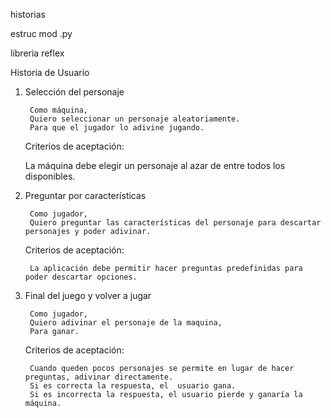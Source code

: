 historias

estruc mod .py

libreria reflex

Historia de Usuario


1. Selección del personaje 

        Como máquina,
        Quiero seleccionar un personaje aleatoriamente.
        Para que el jugador lo adivine jugando.

    Criterios de aceptación:

    La máquina debe elegir un personaje al azar de entre todos los disponibles.


2. Preguntar por características

        Como jugador,
        Quiero preguntar las características del personaje para descartar personajes y poder adivinar.

    Criterios de aceptación:

        La aplicación debe permitir hacer preguntas predefinidas para poder descartar opciones.
    

3. Final del juego y volver a jugar

        Como jugador,
        Quiero adivinar el personaje de la maquina,
        Para ganar.

    Criterios de aceptación:

        Cuando queden pocos personajes se permite en lugar de hacer preguntas, adivinar directamente.
        Si es correcta la respuesta, el  usuario gana.
        Si es incorrecta la respuesta, el usuario pierde y ganaría la máquina.




